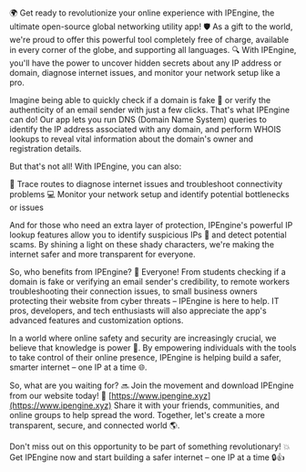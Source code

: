 🌍 Get ready to revolutionize your online experience with IPEngine, the ultimate open-source global networking utility app! 🛡️ As a gift to the world, we're proud to offer this powerful tool completely free of charge, available in every corner of the globe, and supporting all languages. 🔍 With IPEngine, you'll have the power to uncover hidden secrets about any IP address or domain, diagnose internet issues, and monitor your network setup like a pro.

Imagine being able to quickly check if a domain is fake 🚀 or verify the authenticity of an email sender with just a few clicks. That's what IPEngine can do! Our app lets you run DNS (Domain Name System) queries to identify the IP address associated with any domain, and perform WHOIS lookups to reveal vital information about the domain's owner and registration details.

But that's not all! With IPEngine, you can also:

📡 Trace routes to diagnose internet issues and troubleshoot connectivity problems
💻 Monitor your network setup and identify potential bottlenecks or issues

And for those who need an extra layer of protection, IPEngine's powerful IP lookup features allow you to identify suspicious IPs 🚨 and detect potential scams. By shining a light on these shady characters, we're making the internet safer and more transparent for everyone.

So, who benefits from IPEngine? 👥 Everyone! From students checking if a domain is fake or verifying an email sender's credibility, to remote workers troubleshooting their connection issues, to small business owners protecting their website from cyber threats – IPEngine is here to help. IT pros, developers, and tech enthusiasts will also appreciate the app's advanced features and customization options.

In a world where online safety and security are increasingly crucial, we believe that knowledge is power 💪. By empowering individuals with the tools to take control of their online presence, IPEngine is helping build a safer, smarter internet – one IP at a time 🌐.

So, what are you waiting for? 🔜 Join the movement and download IPEngine from our website today! 📲 [https://www.ipengine.xyz](https://www.ipengine.xyz) Share it with your friends, communities, and online groups to help spread the word. Together, let's create a more transparent, secure, and connected world 🌎.

Don't miss out on this opportunity to be part of something revolutionary! 💥 Get IPEngine now and start building a safer internet – one IP at a time 🔒👍